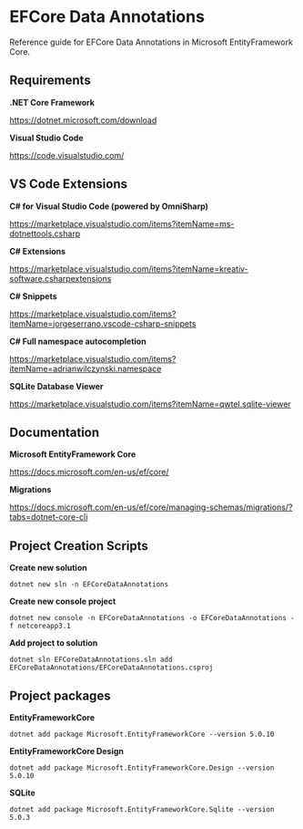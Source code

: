 # EFCore Data Annotations
Reference guide for EFCore Data Annotations in Microsoft EntityFramework Core.



## Requirements

**.NET Core Framework**

https://dotnet.microsoft.com/download

**Visual Studio Code**

https://code.visualstudio.com/


## VS Code Extensions

**C# for Visual Studio Code (powered by OmniSharp)**

https://marketplace.visualstudio.com/items?itemName=ms-dotnettools.csharp

**C# Extensions**

https://marketplace.visualstudio.com/items?itemName=kreativ-software.csharpextensions

**C# Snippets**

https://marketplace.visualstudio.com/items?itemName=jorgeserrano.vscode-csharp-snippets

**C# Full namespace autocompletion**

https://marketplace.visualstudio.com/items?itemName=adrianwilczynski.namespace

**SQLite Database Viewer**

https://marketplace.visualstudio.com/items?itemName=qwtel.sqlite-viewer


## Documentation

**Microsoft EntityFramework Core**

https://docs.microsoft.com/en-us/ef/core/

**Migrations**

https://docs.microsoft.com/en-us/ef/core/managing-schemas/migrations/?tabs=dotnet-core-cli


## Project Creation Scripts

**Create new solution**

    dotnet new sln -n EFCoreDataAnnotations

**Create new console project**

    dotnet new console -n EFCoreDataAnnotations -o EFCoreDataAnnotations -f netcoreapp3.1

**Add project to solution**

    dotnet sln EFCoreDataAnnotations.sln add EFCoreDataAnnotations/EFCoreDataAnnotations.csproj


## Project packages

**EntityFrameworkCore**

    dotnet add package Microsoft.EntityFrameworkCore --version 5.0.10

**EntityFrameworkCore Design**

    dotnet add package Microsoft.EntityFrameworkCore.Design --version 5.0.10

**SQLite**

    dotnet add package Microsoft.EntityFrameworkCore.Sqlite --version 5.0.3
